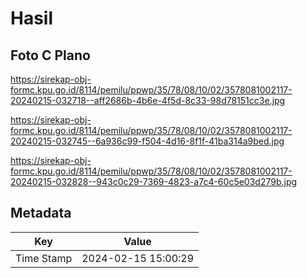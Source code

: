 # Hasil

## Foto C Plano

https://sirekap-obj-formc.kpu.go.id/8114/pemilu/ppwp/35/78/08/10/02/3578081002117-20240215-032718--aff2686b-4b6e-4f5d-8c33-98d78151cc3e.jpg

https://sirekap-obj-formc.kpu.go.id/8114/pemilu/ppwp/35/78/08/10/02/3578081002117-20240215-032745--6a936c99-f504-4d16-8f1f-41ba314a9bed.jpg

https://sirekap-obj-formc.kpu.go.id/8114/pemilu/ppwp/35/78/08/10/02/3578081002117-20240215-032828--943c0c29-7369-4823-a7c4-60c5e03d279b.jpg


## Metadata

| Key        | Value               |
| ---------- | ------------------- |
| Time Stamp | 2024-02-15 15:00:29 |



